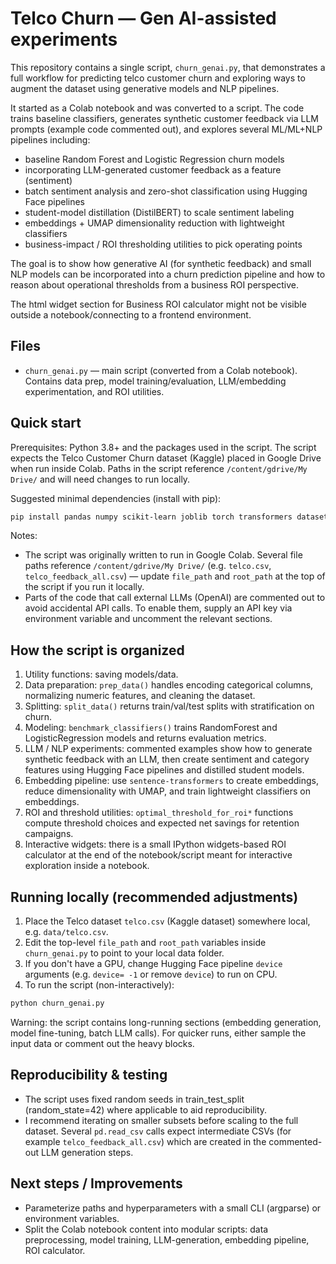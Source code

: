 # Telco Churn — Gen AI-assisted experiments

This repository contains a single script, `churn_genai.py`, that demonstrates a full workflow for predicting telco customer churn and exploring ways to augment the dataset using generative models and NLP pipelines.

It started as a Colab notebook and was converted to a script. The code trains baseline classifiers, generates synthetic customer feedback via LLM prompts (example code commented out), and explores several ML/ML+NLP pipelines including:

- baseline Random Forest and Logistic Regression churn models
- incorporating LLM-generated customer feedback as a feature (sentiment)
- batch sentiment analysis and zero-shot classification using Hugging Face pipelines
- student-model distillation (DistilBERT) to scale sentiment labeling
- embeddings + UMAP dimensionality reduction with lightweight classifiers
- business-impact / ROI thresholding utilities to pick operating points

The goal is to show how generative AI (for synthetic feedback) and small NLP models can be incorporated into a churn prediction pipeline and how to reason about operational thresholds from a business ROI perspective.

The html widget section for Business ROI calculator might not be visible outside a notebook/connecting to a frontend environment.


## Files

- `churn_genai.py` — main script (converted from a Colab notebook). Contains data prep, model training/evaluation, LLM/embedding experimentation, and ROI utilities.

## Quick start

Prerequisites: Python 3.8+ and the packages used in the script. The script expects the Telco Customer Churn dataset (Kaggle) placed in Google Drive when run inside Colab. Paths in the script reference `/content/gdrive/My Drive/` and will need changes to run locally.

Suggested minimal dependencies (install with pip):

```bash
pip install pandas numpy scikit-learn joblib torch transformers datasets sentence-transformers umap-learn ipywidgets
```

Notes:
- The script was originally written to run in Google Colab. Several file paths reference `/content/gdrive/My Drive/` (e.g. `telco.csv`, `telco_feedback_all.csv`) — update `file_path` and `root_path` at the top of the script if you run it locally.
- Parts of the code that call external LLMs (OpenAI) are commented out to avoid accidental API calls. To enable them, supply an API key via environment variable and uncomment the relevant sections.

## How the script is organized

1. Utility functions: saving models/data.
2. Data preparation: `prep_data()` handles encoding categorical columns, normalizing numeric features, and cleaning the dataset.
3. Splitting: `split_data()` returns train/val/test splits with stratification on churn.
4. Modeling: `benchmark_classifiers()` trains RandomForest and LogisticRegression models and returns evaluation metrics.
5. LLM / NLP experiments: commented examples show how to generate synthetic feedback with an LLM, then create sentiment and category features using Hugging Face pipelines and distilled student models.
6. Embedding pipeline: use `sentence-transformers` to create embeddings, reduce dimensionality with UMAP, and train lightweight classifiers on embeddings.
7. ROI and threshold utilities: `optimal_threshold_for_roi*` functions compute threshold choices and expected net savings for retention campaigns.
8. Interactive widgets: there is a small IPython widgets-based ROI calculator at the end of the notebook/script meant for interactive exploration inside a notebook.

## Running locally (recommended adjustments)

1. Place the Telco dataset `telco.csv` (Kaggle dataset) somewhere local, e.g. `data/telco.csv`.
2. Edit the top-level `file_path` and `root_path` variables inside `churn_genai.py` to point to your local data folder.
3. If you don't have a GPU, change Hugging Face pipeline `device` arguments (e.g. `device= -1` or remove `device`) to run on CPU.
4. To run the script (non-interactively):

```bash
python churn_genai.py
```

Warning: the script contains long-running sections (embedding generation, model fine-tuning, batch LLM calls). For quicker runs, either sample the input data or comment out the heavy blocks.

## Reproducibility & testing

- The script uses fixed random seeds in train_test_split (random_state=42) where applicable to aid reproducibility.
- I recommend iterating on smaller subsets before scaling to the full dataset. Several `pd.read_csv` calls expect intermediate CSVs (for example `telco_feedback_all.csv`) which are created in the commented-out LLM generation steps.

## Next steps / Improvements

- Parameterize paths and hyperparameters with a small CLI (argparse) or environment variables.
- Split the Colab notebook content into modular scripts: data preprocessing, model training, LLM-generation, embedding pipeline, ROI calculator.

